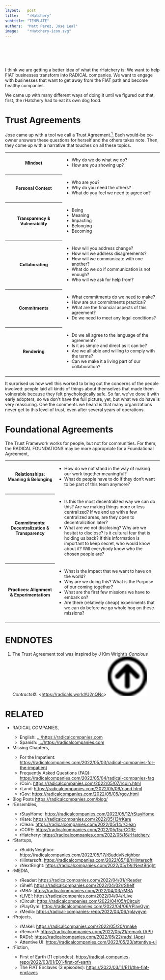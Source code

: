 ```yaml
---
layout:   post
title:    "rHatchery"
subtitle: "TEMPLATE"
authors:  "Matt Perez, Jose Leal"
image:    "rHatchery-icon.svg"
---
```


<div style="display:none; ">
 <p>I think we know what the rHatchery is: We want to help <span class="_paradigm">FIAT</span> businesses transform into <span class="_paradigm">RADICAL</span> companies; businesses that want to get away from the <span class="_paradigm">FIAT</span> path and become healthy companies.</p>
</div>

<h1>&nbsp;</h1>
 <p>I think we are getting a better idea of what the rHatchery is: We want to help <span class="_paradigm">FIAT</span> businesses transform into <span class="_paradigm">RADICAL</span> companies. We want to engage with businesses that want to get away from the <span class="_paradigm">FIAT</span> path and become healthy companies.</p>
 <p>We came up with many different ways of doing it until we figured out that, first, the rHatchery had to eat its own dog food.</p>

<h1>Trust Agreements</h1>
 <p>Jose came up with a tool we call a Trust Agreement.<a href="#en01"><sup id="bm01">1&nbsp;</sup></a> Each would-be co-owner answers these questions for herself and the others takes note. Then, they come up with a narrative that touches on all these topics.</p>
 <table>
  <tbody>
   <tr>
    <th>Mindset</th>
    <td>
     <ul>
      <li>Why do we do what we do?</li>
      <li>How are you showing up?</li>
     </ul>
    </td>
   </tr>
   <tr>
    <td class="_spacer"></td>
   </tr>
   <tr>
    <th>Personal Context</th>
    <td>
     <ul>
      <li>Who are you?</li>
      <li>Why do you need the others?</li>
      <li>What do you feel we need to agree on?</li>
     </ul>
    </td>
   </tr>
   <tr>
    <td class="_spacer"></td>
   </tr>
   <tr>
    <th>Transparency & Vulnerability</th>
    <td>
     <ul>
      <li>Being</li>
      <li>Meaning</li>
      <li>Impacting</li>
      <li>Belonging</li>
      <li>Becoming</li>
     </ul>
    </td>   
   </tr>
   <tr>
    <td class="_spacer"></td>
   </tr>
   <tr>
    <th>Collaborating</th>
    <td>
     <ul>
      <li>How will you address change?</li>
      <li>How will we address disagreements?</li>
      <li>How will we communicate with one another?</li>
      <li>What do we do if communication is not enough?</li>
      <li>Who will we ask for help from?</li>
     </ul>
    </td>
   </tr>
   <tr>
    <td class="_spacer"></td>
   </tr>
   <tr>
    <th>Commitments</th>
    <td>
     <ul>
      <li>What commitments do we need to make?</li>
      <li>How are our commitments practical?</li>
      <li>What are the financial aspects of this agreement?</li>
      <li>Do we need to meet any legal conditions?</li>
     </ul>
    </td>
   </tr>
   <tr>
    <td class="_spacer"></td>
   </tr>
   <tr>
    <th>Rendering</th>
    <td>
     <ul>
      <li>Do we all agree to the language of the agreement?</li>
      <li>Is it as simple and direct as it can be?</li>
      <li>Are we all able and willing to comply with the terms?</li>
      <li>Can we make it a living part of our collaboration?</li>
     </ul>
    </td>
   </tr>
   <tr>
    <td class="_spacer"></td>
   </tr>
  </tbody>
 </table>
 <p>It surprised us how well this worked to bring out the concerns of the people involved: people laid all kinds of things about themselves that made them volnerable because they felt phychologically safe. So far, we've done it with early adopters, so we don't have the full picture, yet, but what we do have is very reassuring. One the comments we heard is that many organizations never get to this level of trust, even after several years of operations.</p>
 
 <h1>Foundational Agreements</h1>
  <p>The Trust Framework works for people, but not for communities. For them, the <span class="_paradigm">RADICAL FOUNDATIONS</span> may be more appropriate for a Foundational Agreement,</p>
  <table>
   <tbody>
    <tr>
     <th style="3in; ">Relationships: Meaning & Belonging</th>
     <td>
      <ul>
       <li>How do we not stand in the way of making our work together meaningful?</li>
       <li>What do people have to do if they don&rsquo;t want to be part of this team anymore?</li>
      </ul>
     </td>
    </tr>
    <tr>
     <td class="_spacer"></td>
    </tr>
    <tr>
     <th>Commitments: Decentralization & Transparency</th>
     <td>
      <ul>
       <li>Is this the most decentralized way we can do this? Are we making things more or less centralized? If we end up with a few centralized areas, are they open to decentralizition later?</li>
       <li>What are we not disclosing? Why are we hesitat to disclose? Is it cultural fear that is holding us back? If this information is important to keep secret, who would know about it? Will everybody know who the chosen people are?</li>
      </ul>
     </td>
    </tr>
    <tr>
     <td class="_spacer"></td>
    </tr>
    <tr>
     <th>Practices: Alignment & Experimentatiom</th>
     <td>
      <ul>
       <li>What is the impact that we want to have on the world?</li>
       <li>Why are we doing this? What is the Purpose of our coming together?</li>
       <li>What are the first few missions we have to embark on?</li>
       <li>Are there (relatively cheap) experiments that we can do before we go whole hog on these missions?</li>
      </ul>
     </td>
    </tr>
    <tr>
     <td class="_spacer"></td>
    </tr>
   </tbody>
  </table>

<h1 class="_section">ENDNOTES</h1>
 <ol>
  <li id="en01">
   <p class="_list-item">
    The Trust Agreement tool was inspired by J Kim Wright&rsquo;s <em>Concious Contracts&copy;</em>.
    <<a href="https://radicals.world/U2nQNc" target="_blank">https://radicals.world/U2nQNc</a>>
    <a class="_uparrow" href="#bm01"><img src="/assets/img/arrow-up-icon.png"></a>
   </p>
  </li>
 </ol>

<h1 class="_section">RELATED</h1>
 <ul>
  <li>RADICAL COMPANIES,</li>
   <ul>
    <li><a>English</a>: <a href="https://radicalcompanies.com" target="_blank">&hellip;/https://radicalcompanies.com</a></li>
    <li><a>Spanish</a>: <a href="https://radicalcompanies.com" target="_blank">&hellip;/https://radicalcompanies.com</a></li>
   </ul>
  <li>Missing Chapters,</li>
   <ul>
    <li>For the Impatient: <a href="https://radicalcompanies.com/2022/05/03/radical-companies-for-the-impatient" target="_blank">https://radicalcompanies.com/2022/05/03/radical-companies-for-the-impatient</a></li>
    <li>Frequently Asked Questions (FAQ): <a href="https://radicalcompanies.com/2022/05/04/radical-companies-faq" target="_blank">https://radicalcompanies.com/2022/05/04/radical-companies-faq</a></li>
    <li>rCoin: <a href="https://radicalcompanies.com/2022/05/07/rcoin.html" target="_blank">https://radicalcompanies.com/2022/05/07/rcoin.html</a></li>
    <li>rLand: <a href="https://radicalcompanies.com/2022/05/06/rland.html" target="_blank">https://radicalcompanies.com/2022/05/06/rland.html</a></li>
    <li>rGov: <a href="https://radicalcompanies.com/2022/05/05/rgov.html" target="_blank">https://radicalcompanies.com/2022/05/05/rgov.html</a></li>
   </ul>
   <li>Blog Posts <a href="https://radicalcompanies.com/blog/" target="_blank">https://radicalcompanies.com/blog/</a></li>
   <li>rEnsembles,</li>
    <ul>
     <li> rStayHome: <a href="https://radicalcompanies.com/2022/05/12/rStayHome" target="_blank">https://radicalcompanies.com/2022/05/12/rStayHome</a></li>
     <li>     rKare: <a href="https://radicalcompanies.com/2022/05/13/rKare" target="_blank">https://radicalcompanies.com/2022/05/13/rKare</a></li>
     <li>    rClean: <a href="https://radicalcompanies.com/2022/05/14/rClean" target="_blank">https://radicalcompanies.com/2022/05/14/rClean</a></li>
     <li>     rCORE: <a href="https://radicalcompanies.com/2022/05/15/rCORE" target="_blank">https://radicalcompanies.com/2022/05/15/rCORE</a></li>
     <li>rHatchery: <a href="https://radicalcompanies.com/2022/05/16/rHatchery" target="_blank">https://radicalcompanies.com/2022/05/16/rHatchery</a></li>
    </ul>
   <li>rStartups,</li>
    <ul>
     <li>rBuddyNeighbor: <a href="https://radicalcompanies.com/2022/05/17/rBuddyNeighbor" target="_blank">https://radicalcompanies.com/2022/05/17/rBuddyNeighbor</a></li>
     <li>   rHintersoft: <a href="https://radicalcompanies.com/2022/05/18/rHintersoft" target="_blank">https://radicalcompanies.com/2022/05/18/rHintersoft</a></li> 
     <li>   rNextBright: <a href="https://radicalcompanies.com/2022/05/19/rNextBright" target="_blank">https://radicalcompanies.com/2022/05/19/rNextBright</a></li>
    </ul>
   <li>rMEDIA,</li>
    <ul>
     <li> rReader: <a href="https://radicalcompanies.com/2022/04/01/rReader" target="_blank">https://radicalcompanies.com/2022/04/01/rReader</a></li>
     <li>  rShelf: <a href="https://radicalcompanies.com/2022/04/02/rShelf" target="_blank">https://radicalcompanies.com/2022/04/02/rShelf</a></li>
     <li>    rMBA: <a href="https://radicalcompanies.com/2022/04/03/rMBA" target="_blank">https://radicalcompanies.com/2022/04/03/rMBA</a></li>
     <li>  rLIVE!: <a href="https://radicalcompanies.com/2022/04/04/rLive" target="_blank">https://radicalcompanies.com/2022/04/04/rLive</a></li>
     <li>rCircuit: <a href="https://radicalcompanies.com/2022/04/05/rCircuit" target="_blank">https://radicalcompanies.com/2022/04/05/rCircuit</a></li>
     <li>rPlayGym: <a href="https://radicalcompanies.com/2022/04/06/rPlayGym" target="_blank">https://radicalcompanies.com/2022/04/06/rPlayGym</a></li>
     <li>  rMedia: <a href="https://radical-companies-repo/2022/04/06/rplaygym" target="_blank">https://radical-companies-repo/2022/04/06/rplaygym</a></li>
    </ul>
   <li>rProjects,</li>
    <ul>
     <li>      rMake!: <a href="https://radicalcompanies.com/2022/05/20/rmake" target="_blank">https://radicalcompanies.com/2022/05/20/rmake</a></li>
     <li>    rRemark!: <a href="https://radicalcompanies.com/2022/05/21/remark" target="_blank">https://radicalcompanies.com/2022/05/21/remark (API)</a></li>
     <li>       RADs!: <a href="https://radicalcompanies.com/2022/05/22/rads!" target="_blank">https://radicalcompanies.com/2022/05/22/rads! (App)</a></li>
     <li>Attentive UI: <a href="https://radicalcompanies.com/2022/05/23/attentive-ui" target="_blank">https://radicalcompanies.com/2022/05/23/attentive-ui</a></li>
    </ul>
   <li>rFiction,</li>
    <ul>
     <li>  First of Earth (11 episodes): <a href="https://radical-companies-repo/2022/03/01/E01-first-of-earth" target="_blank">https://radical-companies-repo/2022/03/01/E01-first-of-earth</a></li>
     <li>The FIAT Enclaves (3 episodes): <a href="https://2022/03/11/E11/the-fiat-enclaves" target="_blank">https://2022/03/11/E11/the-fiat-enclaves</a></li>
    </ul>
